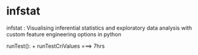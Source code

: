 # infstat
infstat : Visualising inferential statistics and exploratory data analysis with custom feature engineering options in python



runTest(): + runTestCriValues ===> 7hrs 
